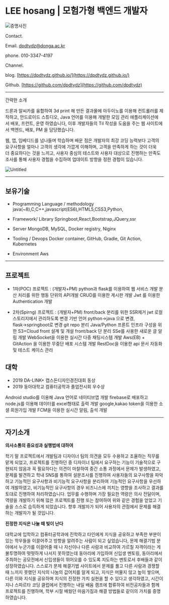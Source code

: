 # LEE hosang | 모험가형 백엔드 개발자

![증명사진](https://user-images.githubusercontent.com/38107948/150670828-9d5d6ecd-a2c9-4855-9713-b189bf6e0214.jpg)

Contact.

Email. dpdtydz@donga.ac.kr

phone. 010-3347-4197

Channel.

blog. [https://dpdtydz.github.io/](https://dpdtydz.github.io/)

Github. [https://github.com/dpdtydz](https://github.com/dpdtydz)

---

간략한 소개

드론과 알씨카를 융합하여 3d print 해 만든 결과물에 아두이노를 이용해 컨트롤러를 제작하고, 안드로이드 스튜디오, Java 언어를 이용해 개발한 모임 관리 애플리케이션에서 배포, 프런트, 운영 하였습니다, 이후 개발자들의 Til 작성을 도움을 주는 웹 사이트에서 백엔드, 배포, PM 을 담당했습니다.

웹, 앱, 임베디드를 넘나들며 학습하며 배운 점은 개발자의 최강 코딩 능력보다 고객의 요구사항을 얼마나 고객의 생각에 가깝게 이해하며, 고객을 만족하게 하는 것이 더욱더 중요하다는 것을 느끼고, 사용자 중심의 테스트와 사용자 대상으로 진행하는 만족도 조사를 통해 사용자 경험을 수집하여 업데이트 방향을 정한 경험이 있습니다.

![Untitled](https://user-images.githubusercontent.com/38107948/150670827-a71aff1b-5b4a-43eb-86e1-1ba859409a00.jpeg)

---

## 보유기술

- Programming Language / methodology
    java(~8),C,C++,javascript(ES6),HTML5,CSS3,Python,
    
- Framework/ Library
    Springboot,React,Bootstrap,JQuery,ssr
    
- Server
    MongoDB, MySQL, Docker registry, Niginx
    
- Tooling / Devops
    Docker container, GitHub, Gradle, Git Action, Kubernetes
    
- Environment
    Aws
    

---

## 프로젝트

- 1차(POC) 프로젝트 : (개발자+PM)
python과 flask를 이용하여 웹 서비스 개발
분산 처리를 위한 행동 단위의 API개발
CRUD를 이용한 게시판 개발
Jwt 를 이용한 Authentication 개발

- 2차(Spirng) 프로젝트 :   (개발자+PM)
front/back 분리를 위한 SSR제거
jwt 로컬 스토리지에서 관리하도록 변경
기반 언어 python→java 으로 변경, flask→springboot로 변경
git repo 분리 Java/Python 
프론트 인프라 구성을 위한 S3+Cloud front 설계 및 개설
front/back 단 분리
SSe를 사용한 새로운 글 알림 개발
WebSocket을 이용한 실시간 다중 채팅시스템 개발
Aws(EB) + GitAction 을 이용한 무중단 배포 시스템 개발
RestDoc을 이용한 api 문서 자동화 및  테스트 케이스 관리

## 대학

- 2019 DA-LINK+ 캡스돈디자인경진대회 동상
- 2019 동아대학교 컴퓨터공학과 졸업전시회 우수상

Android studio를 이용해 Java 언어로 네이티브앱 개발
firebase로 배포하고 node.js를 이용해 데이터를 excel형태로 출력 개발
google,kakao token을 이용한 소셜 회원가입 개발
FCM을 이용한 실시간 알림, 출석 개발

---

## 자기소개

**의사소통의 중요성과 실행법에 대하여**

학기 말 프로젝트에서 개발팀과 디자이너 팀의 의견을 모두 수용하고 조율하는 직무를 맡게 되었고, 프로젝트를 진행하던 중 디자이너 팀에서 요구하는 기능이 기술적으로 구현되지 않음과 꼭 필요하다는 의견이 마찰하여 중간 소통 과정에서 문제가 발생하였고, 문제를 발견하고 학내 SNS를 통하여 설문조사를 진행하여 사용자들의 요구사항을 파악하고 기능적인 요구사항과 비기능적 요구사항을 분리하여 기능적인 요구사항을 우선하여 개발하였고, 비기능적인 요구사항의 경우 비즈니스에 끼치는 영향을 조사하고 결과를 토대로 진행하여 처리하였습니다. 업무를 수행하며 가장 필요한 역량은 의사 전달이며, 역량을 개발하기 위해 많은 프로젝트를 진행 또는 참여하여 위와 같은 경험을 얻었고 기술을 스스로 습득하게 되었습니다. 향후 개발자가 되어 사용자의 관점에서 문제를 해결하는 개발자가 될 것입니다.

**진정한 지식은 나눌 때 빛이 난다**

대학교에 입학하고 컴퓨터공학과에 진학하고 타인에게 지식을 공유하고 부족한 부분이 있는 학우들을 이끌어주고 방향을 알려주는 사람이 되고 싶었습니다, 문제 해결기법 분야에서 누군가를 이끌어줄 때 나 자신이나 다른 사람과 비교하여 가르칠 자격이라는 게 불투명하여 떳떳하게 나서지 못하였는데 동아리에 가입하여 신입생 멘토링, 동아리에서 주최하는 공모전에서 신입생들이 뛰어오를 수 있도록 지도하는 멘토로서 후배들과 같이 성장하였습니다. 스스로가 문제 해결기법 사이트에서 문제를 풀고 다른 사람과 경쟁할 때 느끼지 못했던 지식의 나눔의 값어치를 알게 되고, 지식은 머물지 않고 높이 쌓으며, 다른 이와 지식을 공유하며 지식의 진정한 가치 실현을 할 수 있다고 생각하였고, 시간이 지나 스파르타 코딩 클럽에서 진행하는 내일 배움 캠프에 합류하여 비전공자들과 함께 프로젝트를 진행하며, 학부 시절 배웠던 마음가짐과 해결 방법들로 같이의 가치를 증명하였습니다.
